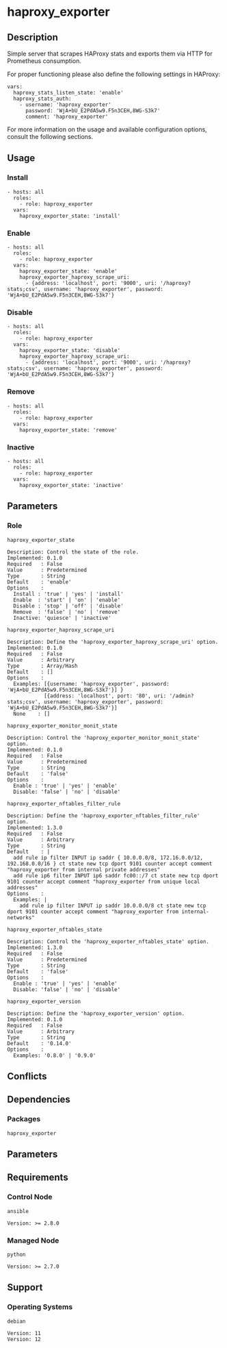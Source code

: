 # haproxy_exporter

## Description

Simple server that scrapes HAProxy stats and exports them via HTTP for
Prometheus consumption.

For proper functioning please also define the following settings in HAProxy:

```
vars:
  haproxy_stats_listen_state: 'enable'
  haproxy_stats_auth:
    - username: 'haproxy_exporter'
      password: 'WjA+bU_E2PdA5w9.F5n3CEH,8WG-S3k7'
      comment: 'haproxy_exporter'
```

For more information on the usage and available configuration options,
consult the following sections.

## Usage

### Install

```
- hosts: all
  roles:
    - role: haproxy_exporter
  vars:
    haproxy_exporter_state: 'install'
```

### Enable

```
- hosts: all
  roles:
    - role: haproxy_exporter
  vars:
    haproxy_exporter_state: 'enable'
    haproxy_exporter_haproxy_scrape_uri:
      - {address: 'localhost', port: '9000', uri: '/haproxy?stats;csv', username: 'haproxy_exporter', password: 'WjA+bU_E2PdA5w9.F5n3CEH,8WG-S3k7'}
```

### Disable

```
- hosts: all
  roles:
    - role: haproxy_exporter
  vars:
    haproxy_exporter_state: 'disable'
    haproxy_exporter_haproxy_scrape_uri:
      - {address: 'localhost', port: '9000', uri: '/haproxy?stats;csv', username: 'haproxy_exporter', password: 'WjA+bU_E2PdA5w9.F5n3CEH,8WG-S3k7'}
```

### Remove

```
- hosts: all
  roles:
    - role: haproxy_exporter
  vars:
    haproxy_exporter_state: 'remove'
```

### Inactive

```
- hosts: all
  roles:
    - role: haproxy_exporter
  vars:
    haproxy_exporter_state: 'inactive'
```

## Parameters

### Role

`haproxy_exporter_state`

    Description: Control the state of the role.
    Implemented: 0.1.0
    Required   : False
    Value      : Predetermined
    Type       : String
    Default    : 'enable'
    Options    :
      Install : 'true' | 'yes' | 'install'
      Enable  : 'start' | 'on' | 'enable'
      Disable : 'stop' | 'off' | 'disable'
      Remove  : 'false' | 'no' | 'remove'
      Inactive: 'quiesce' | 'inactive'

`haproxy_exporter_haproxy_scrape_uri`

    Description: Define the 'haproxy_exporter_haproxy_scrape_uri' option.
    Implemented: 0.1.0
    Required   : False
    Value      : Arbitrary
    Type       : Array/Hash
    Default    : []
    Options    :
      Examples: [{username: 'haproxy_exporter', password: 'WjA+bU_E2PdA5w9.F5n3CEH,8WG-S3k7'}] }
                [{address: 'localhost', port: '80', uri: '/admin?stats;csv', username: 'haproxy_exporter', password: 'WjA+bU_E2PdA5w9.F5n3CEH,8WG-S3k7'}]
      None    : []

`haproxy_exporter_monitor_monit_state`

    Description: Control the 'haproxy_exporter_monitor_monit_state' option.
    Implemented: 0.1.0
    Required   : False
    Value      : Predetermined
    Type       : String
    Default    : 'false'
    Options    :
      Enable : 'true' | 'yes' | 'enable'
      Disable: 'false' | 'no' | 'disable'

`haproxy_exporter_nftables_filter_rule`

    Description: Define the 'haproxy_exporter_nftables_filter_rule' option.
    Implemented: 1.3.0
    Required   : False
    Value      : Arbitrary
    Type       : String
    Default    : |
      add rule ip filter INPUT ip saddr { 10.0.0.0/8, 172.16.0.0/12, 192.168.0.0/16 } ct state new tcp dport 9101 counter accept comment "haproxy_exporter from internal private addresses"
      add rule ip6 filter INPUT ip6 saddr fc00::/7 ct state new tcp dport 9101 counter accept comment "haproxy_exporter from unique local addresses"
    Options    :
      Examples: |
        add rule ip filter INPUT ip saddr 10.0.0.0/8 ct state new tcp dport 9101 counter accept comment "haproxy_exporter from internal-networks"

`haproxy_exporter_nftables_state`

    Description: Control the 'haproxy_exporter_nftables_state' option.
    Implemented: 1.3.0
    Required   : False
    Value      : Predetermined
    Type       : String
    Default    : 'false'
    Options    :
      Enable : 'true' | 'yes' | 'enable'
      Disable: 'false' | 'no' | 'disable'

`haproxy_exporter_version`

    Description: Define the 'haproxy_exporter_version' option.
    Implemented: 0.1.0
    Required   : False
    Value      : Arbitrary
    Type       : String
    Default    : '0.14.0'
    Options    :
      Examples: '0.8.0' | '0.9.0'

## Conflicts

## Dependencies

### Packages

`haproxy_exporter`

## Parameters

## Requirements

### Control Node

`ansible`

    Version: >= 2.8.0

### Managed Node

`python`

    Version: >= 2.7.0

## Support

### Operating Systems

`debian`

    Version: 11
    Version: 12
